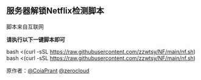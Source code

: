 **服务器解锁Netflix检测脚本**
----------------

脚本来自互联网

**请执行以下一键脚本即可**

   bash <(curl -sSL https://raw.githubusercontent.com/zzwtsy/NF/main/nf.sh)
   bash <(curl -sSL https://raw.githubusercontent.com/zzwtsy/NF/main/nf.sh)

原作者：[@CoiaPrant][1] [@zerocloud][2]


  [1]: https://t.me/CoiaPrant
  [2]: https://t.me/zerocloud
